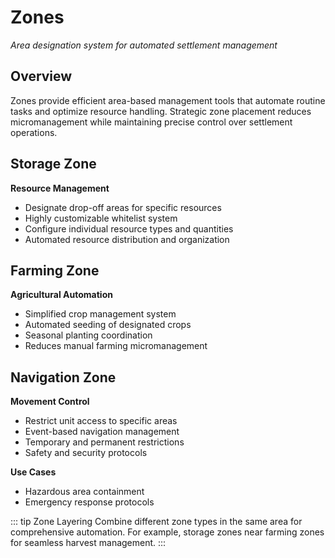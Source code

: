 # Zones

*Area designation system for automated settlement management*

## Overview

Zones provide efficient area-based management tools that automate routine tasks and optimize resource handling. 
Strategic zone placement reduces micromanagement while maintaining precise control over settlement operations.

## Storage Zone

**Resource Management**
- Designate drop-off areas for specific resources
- Highly customizable whitelist system
- Configure individual resource types and quantities
- Automated resource distribution and organization


## Farming Zone

**Agricultural Automation**
- Simplified crop management system
- Automated seeding of designated crops
- Seasonal planting coordination
- Reduces manual farming micromanagement

## Navigation Zone

**Movement Control**
- Restrict unit access to specific areas
- Event-based navigation management
- Temporary and permanent restrictions
- Safety and security protocols

**Use Cases**
- Hazardous area containment
- Emergency response protocols


::: tip Zone Layering
Combine different zone types in the same area for comprehensive automation. For example, 
storage zones near farming zones for seamless harvest management.
:::